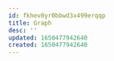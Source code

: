 ```yaml
---
id: fkhev0yr0bbwd3x499erqqp
title: Graph
desc: ''
updated: 1650477942640
created: 1650477942640
---
```


